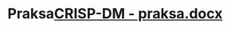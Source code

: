# Praksa[CRISP-DM - praksa.docx](https://github.com/milicaandjelkovic/Praksa/files/8844077/CRISP-DM.-.praksa.-.prepravljeno.docx)
